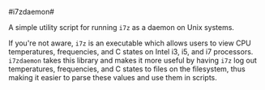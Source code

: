 #i7zdaemon#

A simple utility script for running `i7z` as a daemon on Unix systems.

If you're not aware, `i7z` is an executable which allows users to view CPU 
temperatures, frequencies, and C states on Intel i3, i5, and i7 processors.
`i7zdaemon` takes this library and makes it more useful by having `i7z` log out
temperatures, frequencies, and C states to files on the filesystem, thus making
it easier to parse these values and use them in scripts.
